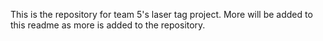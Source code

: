 This is the repository for team 5's laser tag project. More will be added to this readme as more is added to the repository.